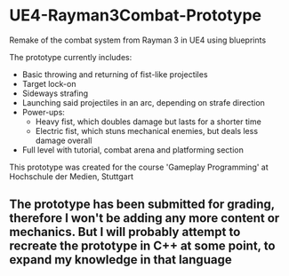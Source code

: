 # UE4-Rayman3Combat-Prototype

Remake of the combat system from Rayman 3 in UE4 using blueprints

The prototype currently includes:

- Basic throwing and returning of fist-like projectiles
- Target lock-on
- Sideways strafing
- Launching said projectiles in an arc, depending on strafe direction
- Power-ups:
     - Heavy fist, which doubles damage but lasts for a shorter time
     - Electric fist, which stuns mechanical enemies, but deals less damage overall
- Full level with tutorial, combat arena and platforming section

This prototype was created for the course 'Gameplay Programming' at Hochschule der Medien, Stuttgart

## The prototype has been submitted for grading, therefore I won't be adding any more content or mechanics. But I will probably attempt to recreate the prototype in C++ at some point, to expand my knowledge in that language
